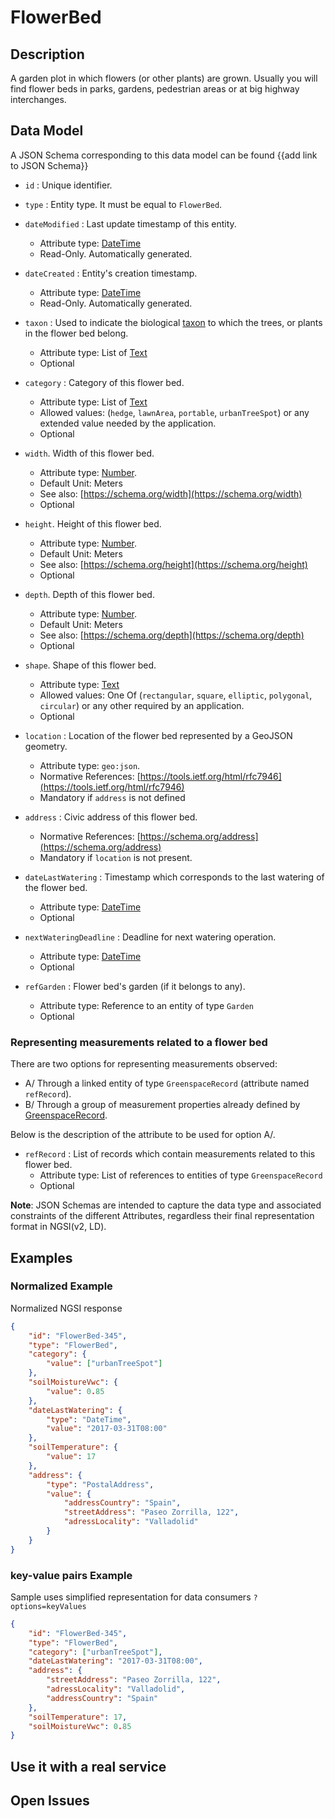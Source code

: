 # FlowerBed

## Description

A garden plot in which flowers (or other plants) are grown. Usually you will
find flower beds in parks, gardens, pedestrian areas or at big highway
interchanges.

## Data Model

A JSON Schema corresponding to this data model can be found
{{add link to JSON Schema}}

-   `id` : Unique identifier.

-   `type` : Entity type. It must be equal to `FlowerBed`.

-   `dateModified` : Last update timestamp of this entity.

    -   Attribute type: [DateTime](https://schema.org/DateTime)
    -   Read-Only. Automatically generated.

-   `dateCreated` : Entity's creation timestamp.

    -   Attribute type: [DateTime](https://schema.org/DateTime)
    -   Read-Only. Automatically generated.

-   `taxon` : Used to indicate the biological
    [taxon](http://en.wikipedia.org/wiki/en:taxon) to which the trees, or plants
    in the flower bed belong.
    -   Attribute type: List of [Text](https://schema.org/Text)
    -   Optional
-   `category` : Category of this flower bed.
    -   Attribute type: List of [Text](https://schema.org/Text)
    -   Allowed values: (`hedge`, `lawnArea`, `portable`, `urbanTreeSpot`) or
        any extended value needed by the application.
    -   Optional
-   `width`. Width of this flower bed.

    -   Attribute type: [Number](https://schema.org/Number).
    -   Default Unit: Meters
    -   See also: [https://schema.org/width](https://schema.org/width)
    -   Optional

-   `height`. Height of this flower bed.

    -   Attribute type: [Number](https://schema.org/Number).
    -   Default Unit: Meters
    -   See also: [https://schema.org/height](https://schema.org/height)
    -   Optional

-   `depth`. Depth of this flower bed.

    -   Attribute type: [Number](https://schema.org/Number).
    -   Default Unit: Meters
    -   See also: [https://schema.org/depth](https://schema.org/depth)
    -   Optional

-   `shape`. Shape of this flower bed.

    -   Attribute type: [Text](https://schema.org/Text)
    -   Allowed values: One Of (`rectangular`, `square`, `elliptic`,
        `polygonal`, `circular`) or any other required by an application.
    -   Optional

-   `location` : Location of the flower bed represented by a GeoJSON geometry.
    -   Attribute type: `geo:json`.
    -   Normative References:
        [https://tools.ietf.org/html/rfc7946](https://tools.ietf.org/html/rfc7946)
    -   Mandatory if `address` is not defined
-   `address` : Civic address of this flower bed.

    -   Normative References:
        [https://schema.org/address](https://schema.org/address)
    -   Mandatory if `location` is not present.

-   `dateLastWatering` : Timestamp which corresponds to the last watering of the
    flower bed.

    -   Attribute type: [DateTime](https://schema.org/DateTime)
    -   Optional

-   `nextWateringDeadline` : Deadline for next watering operation.
    -   Attribute type: [DateTime](https://schema.org/DateTime)
    -   Optional
-   `refGarden` : Flower bed's garden (if it belongs to any).
    -   Attribute type: Reference to an entity of type `Garden`
    -   Optional

### Representing measurements related to a flower bed

There are two options for representing measurements observed:

-   A/ Through a linked entity of type `GreenspaceRecord` (attribute named
    `refRecord`).
-   B/ Through a group of measurement properties already defined by
    [GreenspaceRecord](../../GreenspaceRecord/doc/spec.md).

Below is the description of the attribute to be used for option A/.

-   `refRecord` : List of records which contain measurements related to this
    flower bed.
    -   Attribute type: List of references to entities of type
        `GreenspaceRecord`
    -   Optional

**Note**: JSON Schemas are intended to capture the data type and associated
constraints of the different Attributes, regardless their final representation
format in NGSI(v2, LD).

## Examples

### Normalized Example

Normalized NGSI response

```json
{
    "id": "FlowerBed-345",
    "type": "FlowerBed",
    "category": {
        "value": ["urbanTreeSpot"]
    },
    "soilMoistureVwc": {
        "value": 0.85
    },
    "dateLastWatering": {
        "type": "DateTime",
        "value": "2017-03-31T08:00"
    },
    "soilTemperature": {
        "value": 17
    },
    "address": {
        "type": "PostalAddress",
        "value": {
            "addressCountry": "Spain",
            "streetAddress": "Paseo Zorrilla, 122",
            "adressLocality": "Valladolid"
        }
    }
}
```

### key-value pairs Example

Sample uses simplified representation for data consumers `?options=keyValues`

```json
{
    "id": "FlowerBed-345",
    "type": "FlowerBed",
    "category": ["urbanTreeSpot"],
    "dateLastWatering": "2017-03-31T08:00",
    "address": {
        "streetAddress": "Paseo Zorrilla, 122",
        "adressLocality": "Valladolid",
        "addressCountry": "Spain"
    },
    "soilTemperature": 17,
    "soilMoistureVwc": 0.85
}
```

## Use it with a real service

## Open Issues
